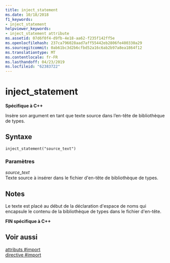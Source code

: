 ```yaml
---
title: inject_statement
ms.date: 10/18/2018
f1_keywords:
- inject_statement
helpviewer_keywords:
- inject_statement attribute
ms.assetid: 07d6f0f4-d9fb-4e18-aa62-f235f142ff5e
ms.openlocfilehash: 237ca796028aad7aff55442eb2806fe400330a29
ms.sourcegitcommit: 0ab61bc3d2b6cfbd52a16c6ab2b97a8ea1864f12
ms.translationtype: MT
ms.contentlocale: fr-FR
ms.lasthandoff: 04/23/2019
ms.locfileid: "62383722"
---
```

# <a name="injectstatement"></a>inject_statement

**Spécifique à C++**

Insère son argument en tant que texte source dans l’en-tête de bibliothèque de types.

## <a name="syntax"></a>Syntaxe

```
inject_statement("source_text")
```

### <a name="parameters"></a>Paramètres

*source_text*<br/>
Texte source à insérer dans le fichier d'en-tête de bibliothèque de types.

## <a name="remarks"></a>Notes

Le texte est placé au début de la déclaration d'espace de noms qui encapsule le contenu de la bibliothèque de types dans le fichier d'en-tête.

**FIN spécifique à C++**

## <a name="see-also"></a>Voir aussi

[attributs #import](../preprocessor/hash-import-attributes-cpp.md)<br/>
[directive #import](../preprocessor/hash-import-directive-cpp.md)